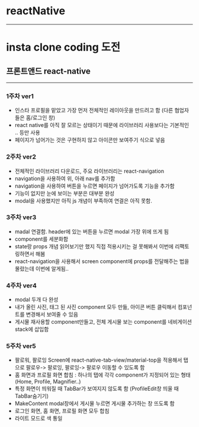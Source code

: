 # reactNative

---

# insta clone coding 도전

## 프론트앤드 react-native

---

### 1주차 ver1

- 인스타 프로필을 맡았고 가장 먼저 전체적인 레이아웃을 만드려고 함 (다른 협업자들은 홈/로그인 창)
- react native를 아직 잘 모르는 상태이기 때문에 라이브러리 사용보다는 기본적인 <View> <Text>.. 등만 사용
- 페이지가 넘어가는 것은 구현하지 않고 아이콘만 보여주기 식으로 넣음

### 2주차 ver2

- 전체적인 라이브러리 다운로드, 주요 라이브러리는 react-navigation
- navigation을 사용하여 위, 아래 nav를 추가함
- navigation을 사용하여 버튼을 누르면 페이지가 넘어가도록 기능을 추가함
- 기능이 없지만 눈에 보이는 부분은 대부분 완성
- modal을 사용했지만 아직 js 개념이 부족하여 연결은 아직 못함.

### 3주차 ver3

- madal 연결함. header에 있는 버튼을 누르면 modal 가장 위에 뜨게 됨
- component를 세분화함
- state랑 props 개념 읽어보기만 했지 직접 적용시키는 걸 못해봐서 이번에 리팩토링하면서 해봄
- react-navigation을 사용해서 screen component에 props를 전달해주는 법을 몰랐는데 이번에 알게됨..


### 4주차 ver4
- modal 두개 다 완성
- 내가 올린 사진, 태그 된 사진 component 모두 만듦, 아이콘 버튼 클릭해서 컴포넌트를 변경해서 보여줄 수 있음 
- 게시물 재사용할 component만들고, 전체 게시물 보는 component를 네비게이션 stack에 삽입함 

### 5주차 ver5
- 팔로워, 팔로잉 Screen에 react-native-tab-view/material-top을 적용해서 탭으로 팔로우-> 팔로잉, 팔로잉-> 팔로우 이동할 수 있도록 함 
- 홈 화면과 프로필 화면 합침 : 하나의 탭에 각각 component가 지정되어 있는 형태 (Home, Profile, Magnifier..)
- 특정 화면이 띄워질 때 TabBar가 보여지지 않도록 함 (ProfileEdit창 띄울 때 TabBar숨기기)
- MakeContent modal창에서 게시물 누르면 게시물 추가하는 창 뜨도록 함 
- 로그인 화면, 홈 화면, 프로필 화면 모두 합침 
- 라이트 모드로 색 통일 
